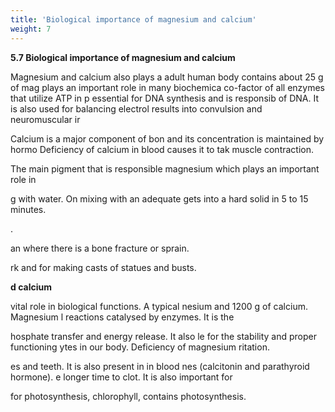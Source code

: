 ```yaml
---
title: 'Biological importance of magnesium and calcium'
weight: 7
---
```




**5.7 Biological importance of magnesium and calcium**

Magnesium and calcium also plays a adult human body contains about 25 g of mag plays an important role in many biochemica co-factor of all enzymes that utilize ATP in p essential for DNA synthesis and is responsib of DNA. It is also used for balancing electrol results into convulsion and neuromuscular ir

Calcium is a major component of bon and its concentration is maintained by hormo Deficiency of calcium in blood causes it to tak muscle contraction.

The main pigment that is responsible magnesium which plays an important role in  

g with water. On mixing with an adequate gets into a hard solid in 5 to 15 minutes.

.

an where there is a bone fracture or sprain.

rk and for making casts of statues and busts.

**d calcium**

vital role in biological functions. A typical nesium and 1200 g of calcium. Magnesium l reactions catalysed by enzymes. It is the

hosphate transfer and energy release. It also le for the stability and proper functioning ytes in our body. Deficiency of magnesium ritation.

es and teeth. It is also present in in blood nes (calcitonin and parathyroid hormone). e longer time to clot. It is also important for

for photosynthesis, chlorophyll, contains photosynthesis.

